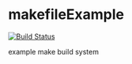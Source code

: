# makefileExample

[![Build Status](https://travis-ci.org/mehmeteminkartal/makefileExample.svg?branch=master)](https://travis-ci.org/mehmeteminkartal/makefileExample)

example make build system

